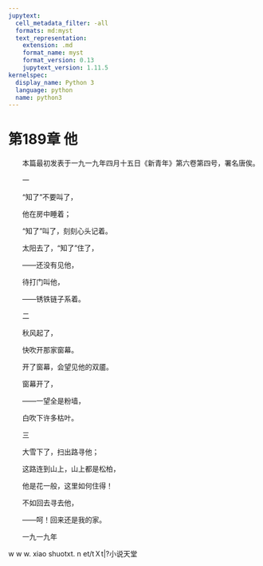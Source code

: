 ```yaml
---
jupytext:
  cell_metadata_filter: -all
  formats: md:myst
  text_representation:
    extension: .md
    format_name: myst
    format_version: 0.13
    jupytext_version: 1.11.5
kernelspec:
  display_name: Python 3
  language: python
  name: python3
---
```

# 第189章  他 

　　本篇最初发表于一九一九年四月十五日《新青年》第六卷第四号，署名唐俟。 

　　一 

　　“知了”不要叫了， 

　　他在房中睡着； 

　　“知了”叫了，刻刻心头记着。 

　　太阳去了，“知了”住了， 

　　——还没有见他， 

　　待打门叫他， 

　　——锈铁链子系着。 

　　二 

　　秋风起了， 

　　快吹开那家窗幕。 

　　开了窗幕，会望见他的双靥。 

　　窗幕开了， 

　　——一望全是粉墙， 

　　白吹下许多枯叶。 

　　三 

　　大雪下了，扫出路寻他； 

　　这路连到山上，山上都是松柏， 

　　他是花一般，这里如何住得！ 

　　不如回去寻去他， 

　　——呵！回来还是我的家。 

　　一九一九年 

w w w. xiao shuotxt. n et/tＸt|?小说天堂 

